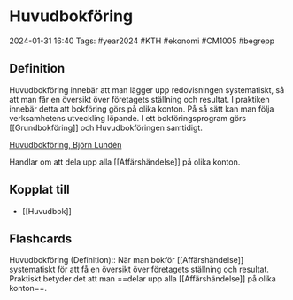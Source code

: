 # Huvudbokföring

2024-01-31 16:40
Tags: #year2024 #KTH #ekonomi #CM1005 #begrepp

## Definition

Huvudbokföring innebär att man lägger upp redovisningen systematiskt, så att man får en översikt över företagets ställning och resultat. I praktiken innebär detta att bokföring görs på olika konton. På så sätt kan man följa verksamhetens utveckling löpande. I ett bokföringsprogram görs [[Grundbokföring]] och Huvudbokföringen samtidigt.

[Huvudbokföring, Björn Lundén](https://www.bjornlunden.se/bokf%C3%B6ring/huvudbokf%C3%B6ring__1213)

Handlar om att dela upp alla [[Affärshändelse]] på olika konton.

## Kopplat till

- [[Huvudbok]]

## Flashcards

Huvudbokföring (Definition):: När man bokför [[Affärshändelse]] systematiskt för att få en översikt över företagets ställning och resultat. Praktiskt betyder det att man ==delar upp alla [[Affärshändelse]] på olika konton==.
<!--SR:!2000-01-01,1,250!2024-02-06,4,270-->
